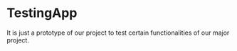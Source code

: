 # TestingApp
It is just a prototype of our project to test certain functionalities of our major project.
